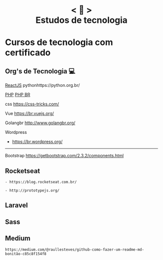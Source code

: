 <h1 align="center">
    < 📜 > <br>
    Estudos de tecnologia
</h1>

# Cursos de tecnologia com certificado



## Org's de Tecnologia 💻 

[ReactJS](https://pt-br.reactjs.org/)
pythonhttps://python.org.br/

[PHP](https://www.php.net/manual/pt_BR/)
[PHP BR](http://br.phptherightway.com/)

css
https://css-tricks.com/

Vue
https://br.vuejs.org/

Golangbr
http://www.golangbr.org/

Wordpress
- https://br.wordpress.org/
---------------------------------
Bootstrap
https://getbootstrap.com/2.3.2/components.html


## Rocketseat
```
- https://blog.rocketseat.com.br/
```
```
- http://prototypejs.org/
```
## Laravel
## Sass
## Medium
```
https://medium.com/@raullesteves/github-como-fazer-um-readme-md-bonitão-c85c8f154f8
```
